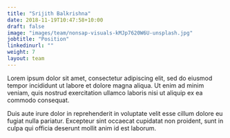 ```yaml
---
title: "Srijith Balkrishna"
date: 2018-11-19T10:47:58+10:00
draft: false
image: "images/team/nonsap-visuals-kMJp7620W6U-unsplash.jpg"
jobtitle: "Position"
linkedinurl: ""
weight: 7
layout: team
---
```


Lorem ipsum dolor sit amet, consectetur adipiscing elit, sed do eiusmod tempor incididunt ut labore et dolore magna aliqua. Ut enim ad minim veniam, quis nostrud exercitation ullamco laboris nisi ut aliquip ex ea commodo consequat.

Duis aute irure dolor in reprehenderit in voluptate velit esse cillum dolore eu fugiat nulla pariatur. Excepteur sint occaecat cupidatat non proident, sunt in culpa qui officia deserunt mollit anim id est laborum.
